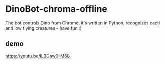 # DinoBot-chroma-offline
The bot controls Dino from Chrome, it's written in Python, recognizes cacti and low flying creatures - have fun :)

## demo 
https://youtu.be/IL3Daw0-M68
